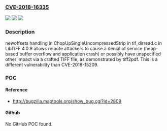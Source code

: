 ### [CVE-2018-16335](https://cve.mitre.org/cgi-bin/cvename.cgi?name=CVE-2018-16335)
![](https://img.shields.io/static/v1?label=Product&message=n%2Fa&color=blue)
![](https://img.shields.io/static/v1?label=Version&message=n%2Fa&color=blue)
![](https://img.shields.io/static/v1?label=Vulnerability&message=n%2Fa&color=brighgreen)

### Description

newoffsets handling in ChopUpSingleUncompressedStrip in tif_dirread.c in LibTIFF 4.0.9 allows remote attackers to cause a denial of service (heap-based buffer overflow and application crash) or possibly have unspecified other impact via a crafted TIFF file, as demonstrated by tiff2pdf. This is a different vulnerability than CVE-2018-15209.

### POC

#### Reference
- http://bugzilla.maptools.org/show_bug.cgi?id=2809

#### Github
No GitHub POC found.

